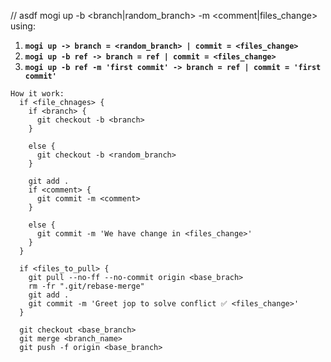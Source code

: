 // asdf
mogi up -b <branch|random_branch> -m <comment|files_change><br>
using:
1) **`mogi up -> branch = <random_branch> | commit = <files_change>`**
2) **`mogi up -b ref -> branch = ref | commit = <files_change>`**
3) **`mogi up -b ref -m 'first commit' -> branch = ref | commit = 'first commit'`**

````
How it work:
  if <file_chnages> {
    if <branch> {
      git checkout -b <branch>
    }

    else {
      git checkout -b <random_branch>
    }

    git add .
    if <comment> {
      git commit -m <comment>
    }

    else {
      git commit -m 'We have change in <files_change>'
    }
  }

  if <files_to_pull> {
    git pull --no-ff --no-commit origin <base_brach>  
    rm -fr ".git/rebase-merge"
    git add .
    git commit -m 'Greet jop to solve conflict ✅ <files_change>'
  }

  git checkout <base_branch>
  git merge <branch_name>
  git push -f origin <base_branch>
````
